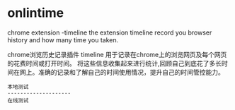 onlintime
=========

chrome extension -timeline 
the extension  timeline record you browser history and how many time you taken.


chrome浏览历史记录插件 timeline 用于记录在chrome上的浏览网页及每个网页的花费时间或打开时间。
将这些信息收集起来进行统计,回顾自己到底花了多长时间在网上。准确的记录和了解自己的时间使用情况，提升自己的时间管控能力。

```
本地测试
-------------------- 
在线测试
```


 
